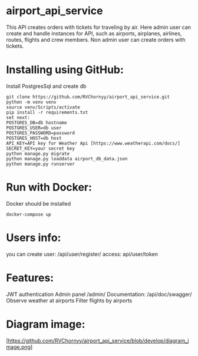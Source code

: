 # airport_api_service
This API creates orders with tickets for traveling by air. Here admin user can create and handle instances for API, such as airports, airplanes, airlines, routes, flights and crew members. Non admin user can create orders with tickets.

# Installing using GitHub:
Install PostgresSql and create db
~~~
git clone https://github.com/RVChornyy/airport_api_service.git
python -m venv venv
source venv/Scripts/activate
pip install -r requirements.txt
set next:
POSTGRES_DB=db hostname
POSTGRES_USER=db user
POSTGRES_PASSWORD=password
POSTGRES_HOST=db host
API_KEY=API key for Weather Api [https://www.weatherapi.com/docs/] 
SECRET_KEY=your secret key
python manage.py migrate
python manage.py loaddata airport_db_data.json
python manage.py runserver
~~~
# Run with Docker:
Docker should be installed
~~~
docker-compose up
~~~
 # Users info:
you can create user: /api/user/register/ access: api/user/token

# Features:
JWT authentication Admin panel /admin/ Documentation: /api/doc/swagger/ Observe weather at airports Filter flights by airports

# Diagram image:
[https://github.com/RVChornyy/airport_api_service/blob/develop/diagram_image.png]
